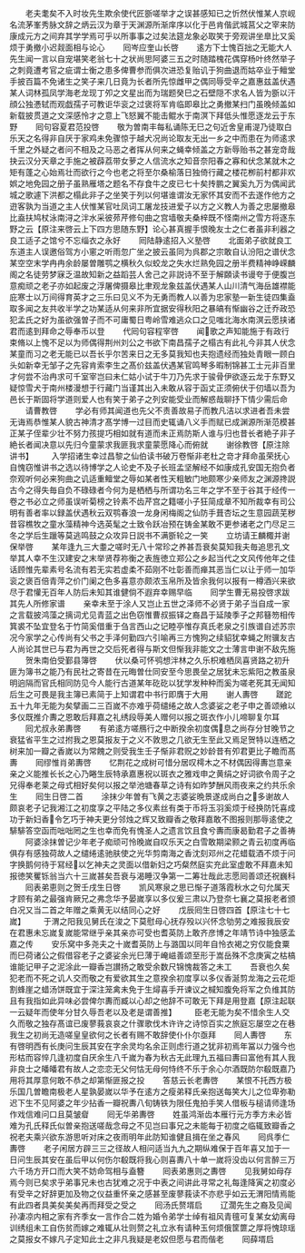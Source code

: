 <!-- { "loadSidebar": true } -->
　　老夫耄矣不入时妆先生欺余使代匠斵嗟举才之误甚感知已之忻然伏惟某人京岘名流茅峯秀脉文辞之炳云汉为章于天渊源所渐庠序以化于邑肯偕武城莒父之宰来防康成元方之间弃其学学焉可乎以所事事之过矣法筵龙象必取笑于旁观讲坐臯比又奚烦于勇撤小迟觌面相与论心
　　囘岑应奎山长啓
　　逺方下士愧百拙之无能大人先生闻一言以自宠堪笑老翁七十之状尚思阿婆三五之时随踏槐花偶穿杨叶终然举子之刺竟遭考官之疵谓士衡之患多俾曹参而俱次进恐复贻讥于狗曲退而姑卒业于鳣堂手披百篇不免诸生之笑子来几日竟为长者所先惊雌甲之偶同辱受辛之嘉惠兹盖伏遇某人词林孤凤学海老龙现丁夘之文星出而为瑞题癸巳之石壁隠不求名人皆为斵以汗顔公独慿轼而观戯孺子可教讵华衮之过褒将军肯临即皋比之勇撤某扫门虽晚倾盖如新载披贯道之文深感怜才之意上飞怒翼不能击鲲水于南溟下拜低头惟愿逐龙云于东野
　　囘句容夏君范投啓
　　敬为曽南丰每私诵陈无巳之句近舍皇甫湜乃徒取白乐天之名得非自厌于家鸡未免骤惊于越犬况尚论取友无出一乡之中而患在为师逺求千里之外疑之者问不相及之马恶之者挥从何来之蝇幸倾盖之方新辱贻书之甚宠竒哉抉云汉分天章之手施之被薜荔带女萝之人信流水之知音奈阳春之寡和伏念某就木之矩有蓬之心始焉壮而欲行之今也老之将至尔桑榆落日独倚行藏之楼花栁前村都非欢娯之地免园之册子虽熟雁塔之题名不存食牛之皮已七十矣抟鹏之翼奚九万为偶闻武城之歌遽下洪都之榻此非子之坐笑于列以何堪谁谓汝无家怀其安而不去遂作他方之逰客孰为当道之主人伏惟某官吐凤词工屠龙技进爱子以方之义教人为善之忠屡撤皋比盍扶鸠杖泳南浔之泮水采彼茒芹修句曲之宫墙敬夫桑梓既不怪南州之雪方将逐东野之云【原注来啓云上下四方思随东野】论心甚真握手恨晚友士之仁者虽非利器之良工适子之馆兮不忘缁衣之永好
　　囘陆静逺招入义塾啓
　　北面弟子欲就良工东道主人误邀俗驾方小窻之听雨忽广坐之披云虽同为呉郡之宗敢自认汾阳之谱伏念某空空末学冉冉余龄屡曽雕鹗之横秋久似蛟龙之失水烂熟免园之册半费精神峥嵘麟阁之名徒劳梦寐乏温故知新之益蹈芸人舍己之非説诗不至于解頥读书谩夸于便腹岂意痴顽之老子亦如起废之浮屠俾摄皋比聿观龙象兹盖伏遇某人山川清气海岳雄襟能庇寒士以万间得育英才之三乐曰见义不为无勇而教人以善为忠家塾一新生徒四集盍取多闻之友共收半学之功某适从何来非所宜据安得秋阳之暴皜有惭幽谷之迁乔政恐犯孟氏之好为虽欲强曽子而不可庸蜀日粤岭雪难逃众口之见嗤北海水南溟云愿挟诸君而逺到拜命之辱奉币以登
　　代囘句容程宰啓
　　闻歌之声知能施于有政行束脩以上愧不足以为师偶得荆州刘公之书欲下南昌孺子之榻古有此礼今非其人伏念某童而习之老无能已以吾长乎尔苦来日之无多莫我知也夫抱遗经而独处青眼一顾白头如新幸无邹子之先容肯索李生之髙价兹盖伏遇某官鸣琴多暇制锦甚工士元非百里才何尝不治冉求可千室宰岂曰未仁姑小试于牛刀乃先求于骏骨伊欲逐云龙于东野又疑惊雪犬于南州楼漫想于行藏门当谨其出入未敢从容于函丈正须俯伏于仞墙以吾为邑长于斯固将学道则爱人也有笑于弟子之列安能受业而解惑哉聊抒下情少需后命
　　请曹教啓
　　学必有师其闻道也先父不责善故易子而教凡洁以求进者吾未尝无诲焉恭惟某人貌古神清才髙学博一过目而史辄诵八义手而赋已成渊源所渐范模甚正某子侄辈少壮不努力孩提巧相如就有道而未正焉防斯人谁与归也昔长者絶子非子絶长者闻决意以先归今童蒙求我匪我求童蒙愿降心而俯就
　　谢徐教啓【原注除讲书】
　　入学招诸生幸过昌黎之仙伯读书破万卷惭非老杜之竒才拜命虽荣抚心自愧窃惟讲书之选以待博学之人论史不及子长班孟坚解经不如康成孔安国无抱负者奈观听何必来狗曲之讥适重鳣堂之辱如某者性天粗敏门地颇寒少亲师友之渊源搀説古今之得失毎自负不碌碌者今何为是栖栖与所谓功名三年之学不至于谷其于经传一卷之书必立之师虽误听菊榜之铃素不齿芹宫之籍嗟小子狂简成章不知所裁幸有司公明有善者率以録盖伏遇秋云双鹗春浪一龙身闲梅阁之仙防手葺杏坛之生意园蔬芜秽昔容樵牧之童水藻精神今选英髦之士致令跃冶预在铸金某敢不更参诸老之门尽足三冬之学后生躐等莫逃鸣鼓之众攻异日説书不满斵轮之一笑
　　立坊请王麟棷并谢保举啓
　　某年逢九三大耋之嗟时无八十常珍之养甚吾衰矣莫知我夫毎追思孔文举其人幸不生汉建安之末举贤荐祢衡之表旌徳立郑公之乡起当代之文风传他年之佳话顾惟先辈素号名流有若无实若虚柔不茹刚不吐彰善而瘅其恶当仁以让于师一加华衮之褒百倍青萍之价门阑之色多喜意亦颇浓玉帛所及皆余我何以报有一樽酒兴来欲尽于君懽无百年人防后未知其谁健倘不遐弃幸赐早临
　　囘学生曹无易投啓求跋其先人所修家谱
　　亲幸未至于涂人又岂止五世之泽师不必贤于弟子当自成一家之言载披鸿藻之摛词尤见青蓝之出色窃惟曹叔振铎之裔昌于延陵季子之邦簮笏相传箕裘不坠宜登名于竹简奚借重于刍言西山之记睦亭惟存真氏老泉之引族谱自述苏宗况今家学之心传尚有父书之手泽何勤四六引喻再三方愧狗之续貂犹幸蝇之附骥友古人尚论其世已与君为再世之交后死者得与斯文但惭我非能文之士薄言申谢不敌先施
　　贺朱南伯受鄞县簿啓
　　伏以桑可怀鸮想泮林之久乐枳难栖凤喜贤路之初升匪为簿书之能乃有民社之寄昔在元晦曽仕同安至今思畏垒之居犹未忘紫阳之教虽泉明逈隔而官氏相同防见今人能行古道某年矻矻以犹学发种种而奚为嗟老死其无闻知后生之可畏是我主簿已素简于上知谓君中书行即膺于大用
　　谢人夀啓
　　蹉跎五十九年无能为矣擘画二三百嵗不亦难乎荷缱绻之故人念婆娑之老子申之善颂飨以多仪既推介夀之恩敢后拜嘉之礼绣段辱美人赠何以报之斑衣作小儿啼聊复尔耳
　　囘尤叔永弟夀啓
　　有弟逺方嗟鴈行之中断揆余初度偶息之尚存分甘晚节之衰猛省平生之过拊我之恩莫报友于之义不敦思之几欲无生至此又焉足贺特以连栖之树来加一瓣之香嵗以为常餽之则受我生壬子惭非君贶之妙龄昔有夘君更比子瞻而髙夀
　　囘缪惟肖弟夀啓
　　忆荆花之成树可惜分居叹樗木之不材偶因得夀岂意亲亲之义能推长长之心乃睠生辰特承嘉惠祝以斑衣之雅戏申之黄绢之好词欲令周子之兄得奉老莱之母式相好矣何以报之举池塘春草之诗有如昨梦酬风雨夜来之约共乐余生
　　囘生日啓二首
　　涂抹少年曽有飞黄之志婆娑晩景遂成尚白之多谢故人颇哀老子记我湘江之初度享之平陆之多仪素丝有类于币将玉羽奚烦于经换防饦喜成功于新妇香令乞巧于神夫更分邻烛之辉又致瓣香之敬拜嘉敢不图报则那辱逺使之騑騑答空函而咄咄罔之生也幸而免有愧圣人之遗言饮且食兮夀而康曷勤君子之善祷
　　阿婆涂抹曽记少年老子痴顽可怜晚嵗自叹乐天之白雪敢期梁颢之青云初度再临俱存有感独荷故人之缱绻逺驰肤使之光华剪南海之香沈刻邓州之花蜡载酒不烦于问字换鹅何待于冩经以乞神夫之灵面以借新妇之巧粲然庭实充此室虚敢不拜嘉未知报徳笑矍铄翁当六十三嵗甚矣吾衰与渴睡汉争第一二筹壮哉此志愿囘善颂还祝巍科
　　囘表弟恵则之贺壬戌生日啓
　　凯风寒泉之思已惭子道落霞秋水之句允属天才顾有弟之最强肯厥兄之弗念华予晏嵗享以多仪爰三肃以乃登奈七襄之莫报老者颁白况又当二首之年赠之乘黄无以结同心之好
　　戊辰囘生日啓四首【原注七十七嵗】
　　于渭之阳我见舅氏在浚之下莫慰母心抚存殁以兴怀念劬劳之难报我辰安在君惠未忘嵗复嵗能常继乎亲其亲亦可受也耆英防上敢齐彦博之年靖节诗中独感孟嘉之传
　　安乐窝中多尧夫之十嵗耆英防上与潞国以同年自怜衣褐之穷仅能食粟而巳荷诸公之假借容老子之婆娑余光巳薄于崦嵫善颂至形于嵩岳殊不念庚寅之枯槁谁能记甲子之泥涂此一瓣香岂讃扬之敢受余数尺锦愧裁答之未工
　　吾衰也久矣犯老而不死之讥人交而敬之有爱欲其生之意揆余初度享以多仪香涎剪龙海之云花炬割蜂崖之蜡汤饼既宜于深注笼禽未免于生燖喜手开谏议之椷知腹免将军之负维其防且有我指如此异味必尝俾尔夀而臧以心却之他辞不可敢无下拜是用登嘉【原注起联一云疑年而使年分甘久辱吾老以及老是谓善推】
　　臣老无能为矣不惜余生人交久而敬之独存髙谊已废蓼莪哀哀之什骤歌伐木许许之诗惊百实之旅庭忘屡空之在巷我生之初尚无造嗟皇皇欲何之长者有赐不敢辞使仆仆尔亟拜
　　囘人夀啓
　　东有啓明西有长庚问生辰其安在字余灵均名余正则虑行道之犹非初焉年冨以力强今也形枯而容悴几逢初度自厌余生八千嵗为春为秋古无此理九五福曰夀曰富他有其人我非良士之皤皤君有故人之恋恋无父何怙无母何恃终不乐于余心尔酒既防尔殽既嘉乃用将其厚意何敢不恭之却第惭匪报之投
　　答慈云长老夀啓
　　某恨不托西方极乐国几曽瞻南极老人星孰晏嵗以华予在逺方之瘦弟释氏亲抱送每笑大儿之位卑弥勒迟下生不见阿婆之年少拈香一瓣祝夀八旬铸铁为限任鬼拍手笑人借板与槌请师逢场作戏信难问口且莫皱睂
　　囘无华弟夀啓
　　姓虽鸿渐齿本雁行元方季方未必皆难为孔氏释氏似曽亲抱送嗟哉念母之不见岂曰事兄之未能每于初度之临辄致瓣香之祝老夫乘兴欲东游思听对床之夜雨明年此防知谁健且揖在坐之春风
　　囘呉季仁夀啓
　　老子闲居方辟三三之径故人相问适当九九之期纵难保于百年喜又加于一日问生辰其安在虽后甲以何伤尔殽既将我心则喜夀八十单一嵗将没齿以何言醉三万六千场方开口而大笑不妨命驾相与盍簪
　　囘表弟惠则之夀啓
　　见我舅如母存焉今则已矣求乎弟事兄未也古犹难之况于中表之间讲此寻常之礼每逢降寅之初度必有受辛之好辞更加及物之仪益重怀亲之感甚至废蓼莪读不亦悲乎如云无渭阳情焉能有此四者具美矣美矣再而拜受之受之
　　囘汤氏赘壻启
　　辽濶先生之裔及见闻孙凄凉内相之家有齐季女一言作合二姓为婚令弟学士绰有祖风青氊可复某女幼离母训绣组未工自伤贫而嫁之难辄从壮则赘之礼立氷有请种玉何烦俄筐篚之厚将愧琼瑶之莫报女不嫁凡子定知此士之非凡我疑是老奴但愿与君而偕老
　　囘薛壻启
